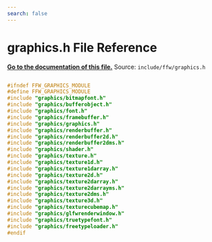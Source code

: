 ```yaml
---
search: false
---
```


# graphics.h File Reference

**[Go to the documentation of this file.](graphics_8h.md)**
Source: `include/ffw/graphics.h`

    
    
    
    
    
    
    
    
    
    
    
    
    
    
    
    
    
    
    
    
    
    
    
    
    
    
```cpp

#ifndef FFW_GRAPHICS_MODULE
#define FFW_GRAPHICS_MODULE
#include "graphics/bitmapfont.h"
#include "graphics/bufferobject.h"
#include "graphics/font.h"
#include "graphics/framebuffer.h"
#include "graphics/graphics.h"
#include "graphics/renderbuffer.h"
#include "graphics/renderbuffer2d.h"
#include "graphics/renderbuffer2dms.h"
#include "graphics/shader.h"
#include "graphics/texture.h"
#include "graphics/texture1d.h"
#include "graphics/texture1darray.h"
#include "graphics/texture2d.h"
#include "graphics/texture2darray.h"
#include "graphics/texture2darrayms.h"
#include "graphics/texture2dms.h"
#include "graphics/texture3d.h"
#include "graphics/texturecubemap.h"
#include "graphics/glfwrenderwindow.h"
#include "graphics/truetypefont.h"
#include "graphics/freetypeloader.h"
#endif
```


    
  
